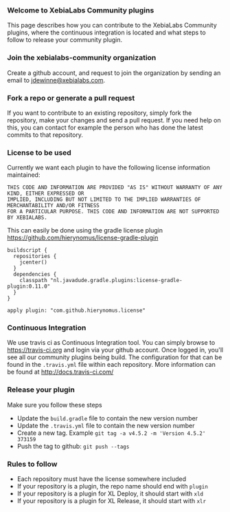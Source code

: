 ### Welcome to XebiaLabs Community plugins
This page describes how you can contribute to the XebiaLabs Community plugins, where the continuous integration is located and what steps to follow to release your community plugin.

### Join the xebialabs-community organization
Create a github account, and request to join the organization by sending an email to jdewinne@xebialabs.com.

### Fork a repo or generate a pull request
If you want to contribute to an existing repository, simply fork the repository, make your changes and send a pull request.
If you need help on this, you can contact for example the person who has done the latest commits to that repository.

### License to be used
Currently we want each plugin to have the following license information maintained:

```
THIS CODE AND INFORMATION ARE PROVIDED "AS IS" WITHOUT WARRANTY OF ANY KIND, EITHER EXPRESSED OR 
IMPLIED, INCLUDING BUT NOT LIMITED TO THE IMPLIED WARRANTIES OF MERCHANTABILITY AND/OR FITNESS 
FOR A PARTICULAR PURPOSE. THIS CODE AND INFORMATION ARE NOT SUPPORTED BY XEBIALABS.
```

This can easily be done using the gradle license plugin https://github.com/hierynomus/license-gradle-plugin

```
buildscript {
  repositories {
    jcenter()
  }
  dependencies {
    classpath "nl.javadude.gradle.plugins:license-gradle-plugin:0.11.0"
  }
}

apply plugin: "com.github.hierynomus.license"
```


### Continuous Integration
We use travis ci as Continuous Integration tool. You can simply browse to https://travis-ci.org and login via your github account. Once logged in, you'll see all our community plugins being build. The configuration for that can be found in the `.travis.yml` file within each repository.
More information can be found at http://docs.travis-ci.com/

### Release your plugin
Make sure you follow these steps

* Update the `build.gradle` file to contain the new version number
* Update the `.travis.yml` file to contain the new version number
* Create a new tag. Example `git tag -a v4.5.2 -m 'Version 4.5.2' 373159`
* Push the tag to github: `git push --tags`

### Rules to follow

* Each repository must have the license somewhere included
* If your repository is a plugin, the repo name should end with `plugin`
* If your repository is a plugin for XL Deploy, it should start with `xld`
* If your repository is a plugin for XL Release, it should start with `xlr`

